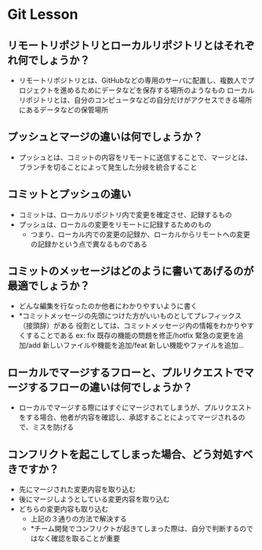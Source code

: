 # Git Lesson

## リモートリポジトリとローカルリポジトリとはそれぞれ何でしょうか？
- リモートリポジトリとは、GitHubなどの専用のサーバに配置し、複数人でプロジェクトを進めるためにデータなどを保存する場所のようなもの ローカルリポジトリとは、自分のコンピュータなどの自分だけがアクセスできる場所にあるデータなどの保管場所


## プッシュとマージの違いは何でしょうか？
- プッシュとは、コミットの内容をリモートに送信することで、マージとは、ブランチを切ることによって発生した分岐を統合すること


## コミットとプッシュの違い
- コミットは、ローカルリポジトリ内で変更を確定させ、記録するもの
- プッシュは、ローカルの変更をリモートに記録するためのもの
  - つまり、ローカル内での変更の記録か、ローカルからリモートへの変更の記録かという点で異なるものである

## コミットのメッセージはどのように書いてあげるのが最適でしょうか？
- どんな編集を行なったのか他者にわかりやすいように書く
- *コミットメッセージの先頭につけた方がいいものとしてプレフィックス（接頭辞）がある 役割としては、コミットメッセージ内の情報をわかりやすくすることである ex: fix 既存の機能の問題を修正/hotfix 緊急の変更を追加/add 新しいファイルや機能を追加/feat 新しい機能やファイルを追加...

## ローカルでマージするフローと、プルリクエストでマージするフローの違いは何でしょうか？
- ローカルでマージする際にはすぐにマージされてしまうが、プルリクエストをする場合、他者が内容を確認し、承認することによってマージされるので、ミスを防げる

## コンフリクトを起こしてしまった場合、どう対処すべきですか？
- 先にマージされた変更内容を取り込む
- 後にマージしようとしている変更内容を取り込む
- どちらの変更内容も取り込む
  - 上記の３通りの方法で解決する
  - *チーム開発でコンフリクトが起きてしまった際は、自分で判断するのではなく確認を取ることが重要